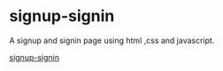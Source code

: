 # signup-signin
 A signup and signin page using html ,css and javascript.
 
 [signup-signin](https://umaidali236.github.io/signup-signin/src)
